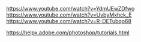 https://www.youtube.com/watch?v=YdmUEwZDfwo
https://www.youtube.com/watch?v=UvbyMxhck_E
https://www.youtube.com/watch?v=R-DETubqo68


https://helpx.adobe.com/photoshop/tutorials.html